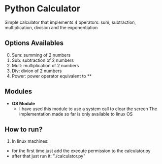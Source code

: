 # Python Calculator
Simple calculator that implements 4 operators: sum, subtraction, multiplication, division and the exponentiation

## Options Availables
0. Sum: summing of 2 numbers
1. Sub: subtraction of 2 numbers
2. Mult: multiplication of 2 numbers
3. Div: divion of 2 numbers
4. Power: power operator equivalent to **

## Modules
- **OS Module**
  - I have used this module to use a system call to clear the screen
  The implementation made so far is only available to linux OS

## How to run?
1. In linux machines:
  - for the first time just add the execute permission to the calculator.py
  - after that just run it: "./calculator.py"
